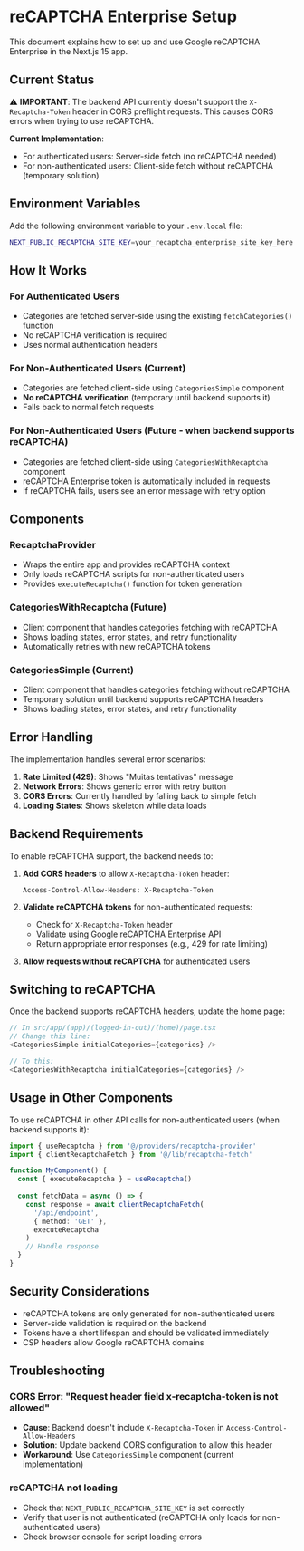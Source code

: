 # reCAPTCHA Enterprise Setup

This document explains how to set up and use Google reCAPTCHA Enterprise in the Next.js 15 app.

## Current Status

⚠️ **IMPORTANT**: The backend API currently doesn't support the `X-Recaptcha-Token` header in CORS preflight requests. This causes CORS errors when trying to use reCAPTCHA.

**Current Implementation**: 
- For authenticated users: Server-side fetch (no reCAPTCHA needed)
- For non-authenticated users: Client-side fetch without reCAPTCHA (temporary solution)

## Environment Variables

Add the following environment variable to your `.env.local` file:

```bash
NEXT_PUBLIC_RECAPTCHA_SITE_KEY=your_recaptcha_enterprise_site_key_here
```

## How It Works

### For Authenticated Users
- Categories are fetched server-side using the existing `fetchCategories()` function
- No reCAPTCHA verification is required
- Uses normal authentication headers

### For Non-Authenticated Users (Current)
- Categories are fetched client-side using `CategoriesSimple` component
- **No reCAPTCHA verification** (temporary until backend supports it)
- Falls back to normal fetch requests

### For Non-Authenticated Users (Future - when backend supports reCAPTCHA)
- Categories are fetched client-side using `CategoriesWithRecaptcha` component
- reCAPTCHA Enterprise token is automatically included in requests
- If reCAPTCHA fails, users see an error message with retry option

## Components

### RecaptchaProvider
- Wraps the entire app and provides reCAPTCHA context
- Only loads reCAPTCHA scripts for non-authenticated users
- Provides `executeRecaptcha()` function for token generation

### CategoriesWithRecaptcha (Future)
- Client component that handles categories fetching with reCAPTCHA
- Shows loading states, error states, and retry functionality
- Automatically retries with new reCAPTCHA tokens

### CategoriesSimple (Current)
- Client component that handles categories fetching without reCAPTCHA
- Temporary solution until backend supports reCAPTCHA headers
- Shows loading states, error states, and retry functionality

## Error Handling

The implementation handles several error scenarios:

1. **Rate Limited (429)**: Shows "Muitas tentativas" message
2. **Network Errors**: Shows generic error with retry button
3. **CORS Errors**: Currently handled by falling back to simple fetch
4. **Loading States**: Shows skeleton while data loads

## Backend Requirements

To enable reCAPTCHA support, the backend needs to:

1. **Add CORS headers** to allow `X-Recaptcha-Token` header:
   ```
   Access-Control-Allow-Headers: X-Recaptcha-Token
   ```

2. **Validate reCAPTCHA tokens** for non-authenticated requests:
   - Check for `X-Recaptcha-Token` header
   - Validate using Google reCAPTCHA Enterprise API
   - Return appropriate error responses (e.g., 429 for rate limiting)

3. **Allow requests without reCAPTCHA** for authenticated users

## Switching to reCAPTCHA

Once the backend supports reCAPTCHA headers, update the home page:

```typescript
// In src/app/(app)/(logged-in-out)/(home)/page.tsx
// Change this line:
<CategoriesSimple initialCategories={categories} />

// To this:
<CategoriesWithRecaptcha initialCategories={categories} />
```

## Usage in Other Components

To use reCAPTCHA in other API calls for non-authenticated users (when backend supports it):

```typescript
import { useRecaptcha } from '@/providers/recaptcha-provider'
import { clientRecaptchaFetch } from '@/lib/recaptcha-fetch'

function MyComponent() {
  const { executeRecaptcha } = useRecaptcha()
  
  const fetchData = async () => {
    const response = await clientRecaptchaFetch(
      '/api/endpoint',
      { method: 'GET' },
      executeRecaptcha
    )
    // Handle response
  }
}
```

## Security Considerations

- reCAPTCHA tokens are only generated for non-authenticated users
- Server-side validation is required on the backend
- Tokens have a short lifespan and should be validated immediately
- CSP headers allow Google reCAPTCHA domains

## Troubleshooting

### CORS Error: "Request header field x-recaptcha-token is not allowed"
- **Cause**: Backend doesn't include `X-Recaptcha-Token` in `Access-Control-Allow-Headers`
- **Solution**: Update backend CORS configuration to allow this header
- **Workaround**: Use `CategoriesSimple` component (current implementation)

### reCAPTCHA not loading
- Check that `NEXT_PUBLIC_RECAPTCHA_SITE_KEY` is set correctly
- Verify that user is not authenticated (reCAPTCHA only loads for non-authenticated users)
- Check browser console for script loading errors 